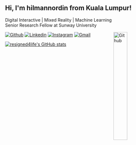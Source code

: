 <!-- Your title -->
## Hi, I'm hilmannordin from Kuala Lumpur!
Digital Interactive | Mixed Reality | Machine Learning\
Senior Research Fellow at Sunway University

<img width="30%" align="right" alt="Github" src="https://raw.githubusercontent.com/onimur/.github/master/.resources/git-header.svg" />

<!-- Your badges
You can use the website to generate badges: https://shields.io/
-->

[![Github](https://img.shields.io/badge/-Github-000?style=flat&logo=Github&logoColor=white)](https://github.com/resigned4life)
[![Linkedin](https://img.shields.io/badge/-LinkedIn-blue?style=flat&logo=Linkedin&logoColor=white)](https://www.linkedin.com/in/hilman-nordin-57434735/)
[![Instagram](https://img.shields.io/badge/-Instagram-c13584?style=flat&labelColor=c13584&logo=instagram&logoColor=white)](https://www.instagram.com/nordinhilman/)
[![Gmail](https://img.shields.io/badge/-Gmail-c14438?style=flat&logo=Gmail&logoColor=white)](mailto:hilmannordin@gmail.com@gmail.com)


[![resigned4life's GitHub stats](https://github-readme-stats.vercel.app/api?username=resigned4life)](https://github.com/resigned4life/)

